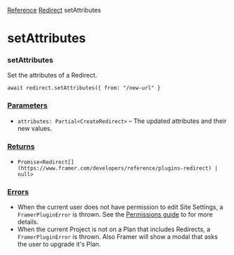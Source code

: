 [Reference](https://www.framer.com/developers/reference)
[Redirect](https://www.framer.com/developers/reference/plugins-redirect)
setAttributes
# setAttributes
### setAttributes
Set the attributes of a Redirect.
```
await redirect.setAttributes({ from: "/new-url" }
```

### [Parameters](https://www.framer.com/developers/reference/plugins-redirect-set-attributes#parameters)
  * `attributes: Partial<CreateRedirect>` – The updated attributes and their new values.


### [Returns](https://www.framer.com/developers/reference/plugins-redirect-set-attributes#returns)
  * `Promise<Redirect[](https://www.framer.com/developers/reference/plugins-redirect) | null>`


### [Errors](https://www.framer.com/developers/reference/plugins-redirect-set-attributes#errors)
  * When the current user does not have permission to edit Site Settings, a `FramerPluginError` is thrown. See the [Permissions guide](https://www.framer.com/developers/plugins-permissions) to for more details.
  * When the current Project is not on a Plan that includes Redirects, a `FramerPluginError` is thrown. Also Framer will show a modal that asks the user to upgrade it's Plan.


